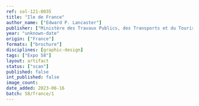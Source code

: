 ```yaml
---
ref: sol-121-0035
title: "Ile de France"
author_name: ["Edward P. Lancaster"]
publisher: ["Ministère des Travaux Publics, des Transports et du Tourisme"]
year: "unknown-date"
origin: ["France"]
formats: ["brochure"]
disciplines: [graphic-design]
tags: ["Expo 58"]
layout: artifact
status: ["scan"]
published: false
int_published: false
image_count:
date_added: 2023-06-16
batch: 58/france/1
---
```

